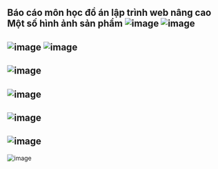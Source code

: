 Báo cáo môn học đồ án lập trình web nâng cao
Một số hình ảnh sản phẩm
![image](https://github.com/mitcaka/-n-web/assets/67093594/781d11dc-0e1a-40db-be9e-87422f2bc2fd)
![image](https://github.com/mitcaka/-n-web/assets/67093594/f7f79ab0-3711-4aaf-ba67-ac6dc615bd67)
----------------------------------------------------------------------------------------------------------------------------------------------------------
![image](https://github.com/mitcaka/-n-web/assets/67093594/8209a78d-1ee8-4678-b8fa-ddcaeb5b4658)
![image](https://github.com/mitcaka/-n-web/assets/67093594/de3662b4-813a-4b8e-aa34-34ca14098746)
----------------------------------------------------------------------------------------------------------------------------------------------------------
![image](https://github.com/mitcaka/-n-web/assets/67093594/7fd1e145-9c7b-4d7e-bc25-7692ab9539f2)
----------------------------------------------------------------------------------------------------------------------------------------------------------
![image](https://github.com/mitcaka/-n-web/assets/67093594/7af8d6a7-4b48-4712-ba15-cb64b1119941)
----------------------------------------------------------------------------------------------------------------------------------------------------------
![image](https://github.com/mitcaka/-n-web/assets/67093594/b02a6d85-1212-44d7-aed1-911c320755f9)
----------------------------------------------------------------------------------------------------------------------------------------------------------
![image](https://github.com/mitcaka/-n-web/assets/67093594/640a16f0-4672-4b01-be15-5a4bb9a612bc)
----------------------------------------------------------------------------------------------------------------------------------------------------------
![image](https://github.com/mitcaka/-n-web/assets/67093594/84f71bb7-9992-483d-91e6-e771b7fcef1c)
